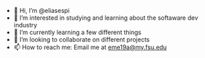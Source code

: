- 👋 Hi, I’m @eliasespi
- 👀 I’m interested in studying and learning about the softaware dev industry
- 🌱 I’m currently learning a few different things
- 💞️ I’m looking to collaborate on different projects
- 📫 How to reach me: Email me at eme19a@my.fsu.edu

<!---
eliasespi/eliasespi is a ✨ special ✨ repository because its `README.md` (this file) appears on your GitHub profile.
You can click the Preview link to take a look at your changes.
--->
